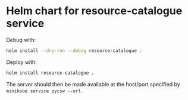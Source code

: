 # Helm chart for resource-catalogue service

Debug with:

```bash
helm install --dry-run --debug resource-catalogue .
```

Deploy with:

```bash
helm install resource-catalogue .
```

The server should then be made available at the host/port specified by
`minikube service pycsw --url`.
